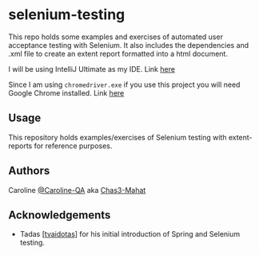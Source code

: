 # selenium-testing

This repo holds some examples and exercises of automated user acceptance testing with Selenium. It also includes the dependencies and .xml file to create an extent report formatted into a html document.

I will be using IntelliJ Ultimate as my IDE. Link [here](https://www.jetbrains.com/idea/download/#section=windows)

Since I am using `chromedriver.exe` if you use this project you will need Google Chrome installed. Link [here](https://www.google.com/chrome/)

## Usage

This repository holds examples/exercises of Selenium testing with extent-reports for reference purposes.

## Authors
Caroline [@Caroline-QA](https://github.com/CarolineS-QA) aka [Chas3-Mahat](https://github.com/Chas3-Mahat)

## Acknowledgements
* Tadas [[tvaidotas](https://github.com/tvaidotas)]
for his initial introduction of Spring and Selenium testing.
